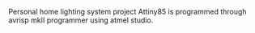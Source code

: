 Personal home lighting system project
Attiny85 is programmed through avrisp mkII programmer using atmel studio.
